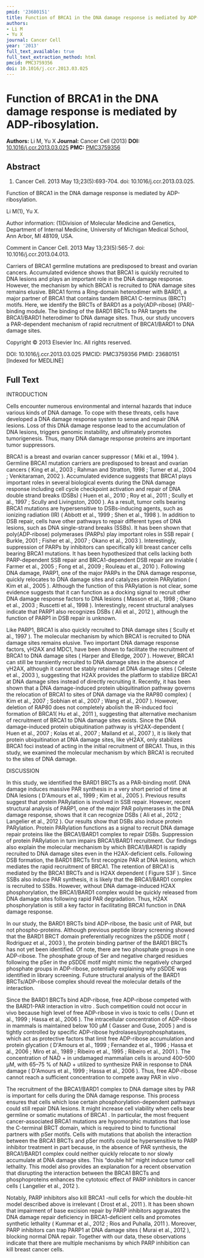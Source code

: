 ```yaml
---
pmid: '23680151'
title: Function of BRCA1 in the DNA damage response is mediated by ADP-ribosylation.
authors:
- Li M
- Yu X
journal: Cancer Cell
year: '2013'
full_text_available: true
full_text_extraction_method: html
pmcid: PMC3759356
doi: 10.1016/j.ccr.2013.03.025
---
```


# Function of BRCA1 in the DNA damage response is mediated by ADP-ribosylation.
**Authors:** Li M, Yu X
**Journal:** Cancer Cell (2013)
**DOI:** [10.1016/j.ccr.2013.03.025](https://doi.org/10.1016/j.ccr.2013.03.025)
**PMC:** [PMC3759356](https://www.ncbi.nlm.nih.gov/pmc/articles/PMC3759356/)

## Abstract

1. Cancer Cell. 2013 May 13;23(5):693-704. doi: 10.1016/j.ccr.2013.03.025.

Function of BRCA1 in the DNA damage response is mediated by ADP-ribosylation.

Li M(1), Yu X.

Author information:
(1)Division of Molecular Medicine and Genetics, Department of Internal Medicine, 
University of Michigan Medical School, Ann Arbor, MI 48109, USA.

Comment in
    Cancer Cell. 2013 May 13;23(5):565-7. doi: 10.1016/j.ccr.2013.04.013.

Carriers of BRCA1 germline mutations are predisposed to breast and ovarian 
cancers. Accumulated evidence shows that BRCA1 is quickly recruited to DNA 
lesions and plays an important role in the DNA damage response. However, the 
mechanism by which BRCA1 is recruited to DNA damage sites remains elusive. BRCA1 
forms a Ring-domain heterodimer with BARD1, a major partner of BRCA1 that 
contains tandem BRCA1 C-terminus (BRCT) motifs. Here, we identify the BRCTs of 
BARD1 as a poly(ADP-ribose) (PAR)-binding module. The binding of the BARD1 BRCTs 
to PAR targets the BRCA1/BARD1 heterodimer to DNA damage sites. Thus, our study 
uncovers a PAR-dependent mechanism of rapid recruitment of BRCA1/BARD1 to DNA 
damage sites.

Copyright © 2013 Elsevier Inc. All rights reserved.

DOI: 10.1016/j.ccr.2013.03.025
PMCID: PMC3759356
PMID: 23680151 [Indexed for MEDLINE]

## Full Text

INTRODUCTION

Cells encounter numerous environmental and internal hazards that induce various kinds of DNA damage. To cope with these threats, cells have developed a DNA damage response system to sense and repair DNA lesions. Loss of this DNA damage response lead to the accumulation of DNA lesions, triggers genomic instability, and ultimately promotes tumorigenesis. Thus, many DNA damage response proteins are important tumor suppressors.

BRCA1 is a breast and ovarian cancer suppressor ( Miki et al., 1994 ). Germline BRCA1 mutation carriers are predisposed to breast and ovarian cancers ( King et al., 2003 ; Rahman and Stratton, 1998 ; Turner et al., 2004 ; Venkitaraman, 2002 ). Accumulated evidence suggests that BRCA1 plays important roles in several biological events during the DNA damage response including cell cycle checkpoint activation and repair of DNA double strand breaks (DSBs) ( Huen et al., 2010 ; Roy et al., 2011 ; Scully et al., 1997 ; Scully and Livingston, 2000 ). As a result, tumor cells bearing BRCA1 mutations are hypersensitive to DSBs-inducing agents, such as ionizing radiation (IR) ( Abbott et al., 1999 ; Shen et al., 1998 ). In addition to DSB repair, cells have other pathways to repair different types of DNA lesions, such as DNA single-strand breaks (SSBs). It has been shown that poly(ADP-ribose) polymerases (PARPs) play important roles in SSB repair ( Burkle, 2001 ; Fisher et al., 2007 ; Okano et al., 2003 ). Interestingly, suppression of PARPs by inhibitors can specifically kill breast cancer cells bearing BRCA1 mutations. It has been hypothesized that cells lacking both PARP-dependent SSB repair and BRCA1-dependent DSB repair are inviable ( Farmer et al., 2005 ; Fong et al., 2009 ; Rouleau et al., 2010 ). Following DNA damage, PARP1, one of the major PARPs in the DNA damage response, quickly relocates to DNA damage sites and catalyzes protein PARylation ( Kim et al., 2005 ). Although the function of this PARylation is not clear, some evidence suggests that it can function as a docking signal to recruit other DNA damage response factors to DNA lesions ( Masson et al., 1998 ; Okano et al., 2003 ; Ruscetti et al., 1998 ). Interestingly, recent structural analyses indicate that PARP1 also recognizes DSBs ( Ali et al., 2012 ), although the function of PARP1 in DSB repair is unknown.

Like PARP1, BRCA1 is also quickly recruited to DNA damage sites ( Scully et al., 1997 ). The molecular mechanism by which BRCA1 is recruited to DNA damage sites remains elusive. Two important DNA damage response factors, γH2AX and MDC1, have been shown to facilitate the recruitment of BRCA1 to DNA damage sites ( Harper and Elledge, 2007 ). However, BRCA1 can still be transiently recruited to DNA damage sites in the absence of γH2AX, although it cannot be stably retained at DNA damage sites ( Celeste et al., 2003 ), suggesting that H2AX provides the platform to stabilize BRCA1 at DNA damage sites instead of directly recruiting it. Recently, it has been shown that a DNA damage-induced protein ubiquitination pathway governs the relocation of BRCA1 to sites of DNA damage via the RAP80 complex) ( Kim et al., 2007 ; Sobhian et al., 2007 ; Wang et al., 2007 ). However, deletion of RAP80 does not completely abolish the IR-induced foci formation of BRCA1( Hu et al., 2011 ), suggesting that alternative mechanism of recruitment of BRCA1 to DNA damage sites exists. Since the DNA damage-induced protein ubiquitination pathway is γH2AX-dependent ( Huen et al., 2007 ; Kolas et al., 2007 ; Mailand et al., 2007 ), it is likely that protein ubiquitination at DNA damage sites, like γH2AX, only stabilizes BRCA1 foci instead of acting in the initial recruitment of BRCA1. Thus, in this study, we examined the molecular mechanism by which BRCA1 is recruited to the sites of DNA damage.

DISCUSSION

In this study, we identified the BARD1 BRCTs as a PAR-binding motif. DNA damage induces massive PAR synthesis in a very short period of time at DNA lesions ( D'Amours et al., 1999 ; Kim et al., 2005 ). Previous results suggest that protein PARylation is involved in SSB repair. However, recent structural analysis of PARP1, one of the major PAR polymerases in the DNA damage response, shows that it can recognize DSBs ( Ali et al., 2012 ; Langelier et al., 2012 ). Our results show that DSBs also induce protein PARylation. Protein PARylation functions as a signal to recruit DNA damage repair proteins like the BRCA1/BARD1 complex to repair DSBs. Suppression of protein PARylation in turn impairs BRCA1/BARD1 recruitment. Our findings also explain the molecular mechanism by which BRCA1/BARD1 is rapidly recruited to DNA damage sites even in the H2AX-deficient cells. Following DSB formation, the BARD1 BRCTs first recognize PAR at DNA lesions, which mediates the rapid recruitment of BRCA1. The retention of BRCA1 is mediated by the BRCA1 BRCTs and is H2AX dependent ( Figure S3F ). Since SSBs also induce PAR synthesis, it is likely that the BRCA1/BARD1 complex is recruited to SSBs. However, without DNA damage-induced H2AX phosphorylation, the BRCA1/BARD1 complex would be quickly released from DNA damage sites following rapid PAR degradation. Thus, H2AX phosphorylation is still a key factor in facilitating BRCA1 function in DNA damage response.

In our study, the BARD1 BRCTs bind ADP-ribose, the basic unit of PAR, but not phospho-proteins. Although previous peptide library screening showed that the BARD1 BRCT domain preferentially recognizes the pSDDE motif ( Rodriguez et al., 2003 ), the protein binding partner of the BARD1 BRCTs has not yet been identified. Of note, there are two phosphate groups in one ADP-ribose. The phosphate group of Ser and negative charged residues following the pSer in the pSDDE motif might mimic the negatively charged phosphate groups in ADP-ribose, potentially explaining why pSDDE was identified in library screening. Future structural analysis of the BARD1 BRCTs/ADP-ribose complex should reveal the molecular details of the interaction.

Since the BARD1 BRCTs bind ADP-ribose, free ADP-ribose competed with the BARD1-PAR interaction in vitro . Such competition could not occur in vivo because high level of free ADP-ribose in vivo is toxic to cells ( Dunn et al., 1999 ; Hassa et al., 2006 ). The intracellular concentration of ADP-ribose in mammals is maintained below 100 µM ( Gasser and Guse, 2005 ) and is tightly controlled by specific ADP-ribose hydrolases/pyrophosphatases, which act as protective factors that limit free ADP-ribose accumulation and protein glycation ( D'Amours et al., 1999 ; Fernandez et al., 1996 ; Hassa et al., 2006 ; Miro et al., 1989 ; Ribeiro et al., 1995 ; Ribeiro et al., 2001 ). The concentration of NAD + in undamaged mammalian cells is around 400–500 µM, with 65–75 % of NAD + utilized to synthesize PAR in response to DNA damage ( D'Amours et al., 1999 ; Hassa et al., 2006 ). Thus, free ADP-ribose cannot reach a sufficient concentration to compete away PAR in vivo .

The recruitment of the BRCA1/BARD1 complex to DNA damage sites by PAR is important for cells during the DNA damage response. This process ensures that cells which lose certain phosphorylation-dependent pathways could still repair DNA lesions. It might increase cell viability when cells bear germline or somatic mutations of BRCA1 . In particular, the most frequent cancer-associated BRCA1 mutations are hypomorphic mutations that lose the C-terminal BRCT domain, which is required to bind to functional partners with pSer motifs. Cells with mutations that abolish the interaction between the BRCA1 BRCTs and pSer motifs could be hypersensitive to PARP inhibitor treatment in part because, in the absence of PAR synthesis, the BRCA1/BARD1 complex could neither quickly relocate to nor slowly accumulate at DNA damage sites. This “double hit” might induce tumor cell lethality. This model also provides an explanation for a recent observation that disrupting the interaction between the BRCA1 BRCTs and phosphoproteins enhances the cytotoxic effect of PARP inhibitors in cancer cells ( Langelier et al., 2012 ).

Notably, PARP inhibitors also kill BRCA1 -null cells for which the double-hit model described above is irrelevant ( Drost et al., 2011 ). It has been shown that impairment of base excision repair by PARP inhibitors aggravates the DNA damage repair deficiency in BRCA1-deficient cells and promotes synthetic lethality ( Kummar et al., 2012 ; Rios and Puhalla, 2011 ). Moreover, PARP inhibitors can trap PARP1 at DNA damage sites ( Murai et al., 2012 ), blocking normal DNA repair. Together with our data, these observations indicate that there are multiple mechanisms by which PARP inhibition can kill breast cancer cells.
